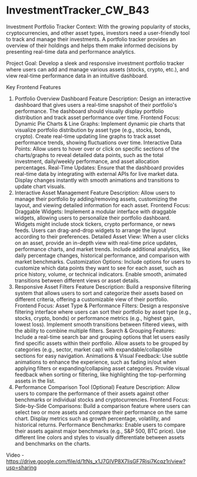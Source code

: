 # InvestmentTracker_CW_B43
Investment Portfolio Tracker
Context:
With the growing popularity of stocks, cryptocurrencies, and other asset types, investors need a user-friendly tool to track and manage their investments. A portfolio tracker provides an overview of their holdings and helps them make informed decisions by presenting real-time data and performance analytics.

Project Goal:
Develop a sleek and responsive investment portfolio tracker where users can add and manage various assets (stocks, crypto, etc.), and view real-time performance data in an intuitive dashboard.

Key Frontend Features
1. Portfolio Overview Dashboard
Feature Description: Design an interactive dashboard that gives users a real-time snapshot of their portfolio's performance. The dashboard should visually display portfolio distribution and track asset performance over time.
Frontend Focus:
Dynamic Pie Charts & Line Graphs: Implement dynamic pie charts that visualize portfolio distribution by asset type (e.g., stocks, bonds, crypto). Create real-time updating line graphs to track asset performance trends, showing fluctuations over time.
Interactive Data Points: Allow users to hover over or click on specific sections of the charts/graphs to reveal detailed data points, such as the total investment, daily/weekly performance, and asset allocation percentages.
Real-Time Updates: Ensure that the dashboard provides real-time data by integrating with external APIs for live market data. Display changes instantly with smooth animations and transitions to update chart visuals.
2. Interactive Asset Management
Feature Description: Allow users to manage their portfolio by adding/removing assets, customizing the layout, and viewing detailed information for each asset.
Frontend Focus:
Draggable Widgets: Implement a modular interface with draggable widgets, allowing users to personalize their portfolio dashboard. Widgets might include stock tickers, crypto performance, or news feeds. Users can drag-and-drop widgets to arrange the layout according to their preferences.
Detailed Asset View: When a user clicks on an asset, provide an in-depth view with real-time price updates, performance charts, and market trends. Include additional analytics, like daily percentage changes, historical performance, and comparison with market benchmarks.
Customization Options: Include options for users to customize which data points they want to see for each asset, such as price history, volume, or technical indicators. Enable smooth, animated transitions between different views or asset details.
3. Responsive Asset Filters
Feature Description: Build a responsive filtering system that allows users to sort and categorize their assets based on different criteria, offering a customizable view of their portfolio.
Frontend Focus:
Asset Type & Performance Filters: Design a responsive filtering interface where users can sort their portfolio by asset type (e.g., stocks, crypto, bonds) or performance metrics (e.g., highest gain, lowest loss). Implement smooth transitions between filtered views, with the ability to combine multiple filters.
Search & Grouping Features: Include a real-time search bar and grouping options that let users easily find specific assets within their portfolio. Allow assets to be grouped by categories (e.g., sector, market cap) with expandable/collapsible sections for easy navigation.
Animations & Visual Feedback: Use subtle animations to enhance the experience, such as fading in/out when applying filters or expanding/collapsing asset categories. Provide visual feedback when sorting or filtering, like highlighting the top-performing assets in the list.
4. Performance Comparison Tool (Optional)
Feature Description: Allow users to compare the performance of their assets against other benchmarks or individual stocks and cryptocurrencies.
Frontend Focus:
Side-by-Side Comparisons: Build a comparison feature where users can select two or more assets and compare their performance on the same chart. Display metrics such as growth percentage, volatility, and historical returns.
Performance Benchmarks: Enable users to compare their assets against major benchmarks (e.g., S&P 500, BTC price). Use different line colors and styles to visually differentiate between assets and benchmarks on the charts.   


Video - https://drive.google.com/file/d/1tNs_x1J7GIVP8X7lisGF7Rjsi7Kcqz1r/view?usp=sharing